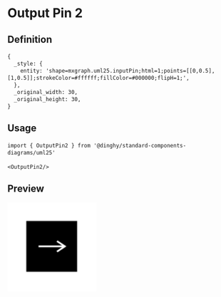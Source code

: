 # Output Pin 2

## Definition

```
{
  _style: { 
    entity: 'shape=mxgraph.uml25.inputPin;html=1;points=[[0,0.5],[1,0.5]];strokeColor=#ffffff;fillColor=#000000;flipH=1;',
  },
  _original_width: 30,
  _original_height: 30,
}
```

## Usage

```
import { OutputPin2 } from '@dinghy/standard-components-diagrams/uml25'

<OutputPin2/>
```

## Preview

<img src="./output-pin-2.png" width="200"/>
